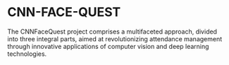 # CNN-FACE-QUEST
The CNNFaceQuest project comprises a multifaceted approach, divided into three integral parts,  aimed at revolutionizing attendance management through innovative applications of computer vision  and deep learning technologies.
